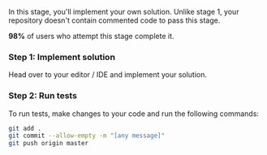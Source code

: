 In this stage, you'll implement your own solution. Unlike stage 1, your repository doesn't contain commented code to pass this stage.

**98%** of users who attempt this stage complete it.

### Step 1: Implement solution

Head over to your editor / IDE and implement your solution.

### Step 2: Run tests

To run tests, make changes to your code and run the following commands:

```sh
git add .
git commit --allow-empty -m "[any message]"
git push origin master
```
